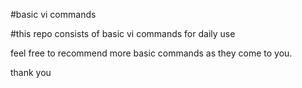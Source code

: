 #basic vi commands

#this repo consists of basic vi commands for daily use

feel free to recommend more basic commands as they come to you.

thank you
